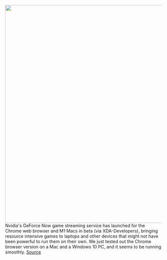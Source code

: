 <img src='https://cdn.vox-cdn.com/thumbor/Yj-ne2IABGFKXHB7RnwAPqEVe9k=/0x0:1020x680/1200x800/filters:focal(429x259:591x421)/cdn.vox-cdn.com/uploads/chorus_image/image/68743173/GeForce_NOW_Platforms_crop_verge.0.jpg' width='700px' /><br/>
Nvidia's GeForce Now game streaming service has launched for the Chrome web browser and M1 Macs in beta (via XDA-Developers), bringing resource intensive games to laptops and other devices that might not have been powerful to run them on their own. We just tested out the Chrome browser version on a Mac and a Windows 10 PC, and it seems to be running smoothly.
<a href='https://www.theverge.com/2021/1/29/22257077/nvidia-geforce-now-launch-chrome-m1-macs'> Source <a/>